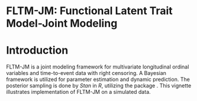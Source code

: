 # FLTM-JM: Functional Latent Trait Model-Joint Modeling


# Introduction

FLTM-JM is a joint modeling framework for multivariate longitudinal
ordinal variables and time-to-event data with right censoring. A
Bayesian framework is utilized for parameter estimation and dynamic
prediction. The posterior sampling is done by *Stan* in *R*, utilizing
the package . This vignette illustrates implementation of FLTM-JM on a
simulated data.
